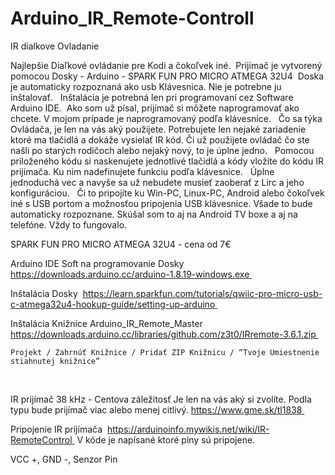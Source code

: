 # Arduino_IR_Remote-Controll

IR dialkove Ovladanie

Najlepšie Diaľkové ovládanie pre Kodi a čokoľvek iné. 
Prijímač je vytvorený pomocou Dosky - Arduino - SPARK FUN PRO MICRO ATMEGA 32U4 
Doska je automaticky rozpoznaná ako usb Klávesnica. Nie je potrebne ju inštalovať.  
Inštalácia je potrebná len pri programovaní cez Software Arduino IDE. 
Ako som už písal, prijímač si môžete naprogramovať ako chcete. V mojom prípade je naprogramovaný podľa klávesnice.  
Čo sa týka Ovládača, je len na vás aký použijete. Potrebujete len nejaké zariadenie ktoré ma tlačidlá a dokáže vysielať IR kód. Či už použijete ovládač čo ste našli po starých rodičoch alebo nejaký nový, to je úplne jedno.  
Pomocou priloženého kódu si naskenujete jednotlivé tlačidlá a kódy vložíte do kódu IR prijímača. Ku nim nadefinujete funkciu podľa klávesnice.  
Úplne jednoduchá vec a navyše sa už nebudete musieť zaoberať z Lirc a jeho konfiguráciou.  
Či to pripojíte ku Win-PC, Linux-PC, Android alebo čokoľvek iné s USB portom a možnosťou pripojenia USB klávesnice. Všade to bude automaticky rozpoznane. Skúšal som to aj na Android TV boxe a aj na telefóne. Vždy to fungovalo. 
 
 
 
 
 
 
SPARK FUN PRO MICRO ATMEGA 32U4 - cena od 7€ 
  
  
  
Arduino IDE Soft na programovanie Dosky 
https://downloads.arduino.cc/arduino-1.8.19-windows.exe 
  
  
  
Inštalácia Dosky 
https://learn.sparkfun.com/tutorials/qwiic-pro-micro-usb-c-atmega32u4-hookup-guide/setting-up-arduino 
  
  
  
Inštalácia Knižnice Arduino_IR_Remote_Master 
https://downloads.arduino.cc/libraries/github.com/z3t0/IRremote-3.6.1.zip 
      
    Projekt / Zahrnúť Knižnice / Pridať ZIP Knižnicu / “Tvoje Umiestnenie stiahnutej knižnice” 
 
 
 
IR prijímač 38 kHz - Centova záležitosť Je len na vás aký si zvolíte. Podla typu bude prijímač viac alebo menej citlivý.
https://www.gme.sk/tl1838 
  
  
  
Pripojenie IR prijímača 
https://arduinoinfo.mywikis.net/wiki/IR-RemoteControl 
V kóde je napísané ktoré piny sú pripojene.

VCC +, GND -, Senzor Pin 

